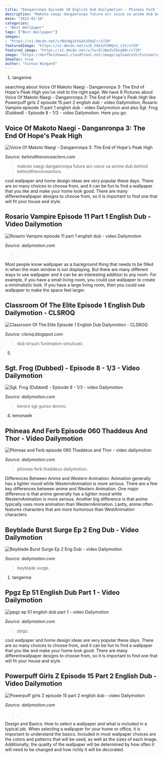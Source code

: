 ```yaml
---
title: "Danganronpa Episode 10 English Dub Dailymotion - Phineas Ferb Thaddeus Dailymotion"
description: "Makoto naegi danganronpa future arc voice va anime dub behind behindthevoiceactors"
date: "2022-01-16"
categories:
- "Best Wallpaper"
tags: ["Best Wallpaper"]
images:
- "https://s1.dmcdn.net/v/BUcWg1VtGeXJGRqlr/x720"
featuredImage: "https://s1.dmcdn.net/v/D_hkk1VtHRQv1_c3Y/x720"
featured_image: "https://s2.dmcdn.net/v/SsrQl1WeZv55nqQ0r/x720"
image: "https://derf9v1xhwwx1.cloudfront.net/image/upload/oth/FunimationStoreFront/1775741/Japanese/1775741_Japanese_KeyArt-OfficialVideoImage_09be7b56-d69f-e811-8175-020165574d09.jpg"
ShowToc: true
author: "Vinnie Wiegand"
---
```



1. tangerine 

	

		
searching about Voice Of Makoto Naegi - Danganronpa 3: The End of Hope&#039;s Peak High you've visit to the right page. We have 8 Pictures about Voice Of Makoto Naegi - Danganronpa 3: The End of Hope&#039;s Peak High like Powerpuff girls Z episode 15 part 2 english dub - video Dailymotion, Rosario Vampire episode 11 part 1 english dub - video Dailymotion and also Sgt. Frog (Dubbed) - Episode 8 - 1/3 - video Dailymotion. Here you go:
		
    
## Voice Of Makoto Naegi - Danganronpa 3: The End Of Hope&#039;s Peak High

<img loading=lazy src="http://statici.behindthevoiceactors.com/behindthevoiceactors/_img/chars/makoto-naegi--51.8.jpg" onerror="this.onerror=null;this.src='https://tse1.mm.bing.net/th?id=OIP.olmvxK3-FhO6SUsCXwYAMQHaId&amp;pid=15.1';" alt="Voice Of Makoto Naegi - Danganronpa 3: The End of Hope&#039;s Peak High">

_Source: behindthevoiceactors.com_

>makoto naegi danganronpa future arc voice va anime dub behind behindthevoiceactors. 

	

cool wallpaper and home design ideas are very popular these days. There are so many choices to choose from, and it can be fun to find a wallpaper that you like and make your home look good. There are many differentwallpaper designs to choose from, so it is important to find one that will fit your house and style.

    
## Rosario Vampire Episode 11 Part 1 English Dub - Video Dailymotion

<img loading=lazy src="https://s1.dmcdn.net/v/BUcWg1VtGeXJGRqlr/x720" onerror="this.onerror=null;this.src='https://tse4.mm.bing.net/th?id=OIP.0i7BnNKraSOkjIcQCVOBjgHaEQ&amp;pid=15.1';" alt="Rosario Vampire episode 11 part 1 english dub - video Dailymotion">

_Source: dailymotion.com_

>. 

	

Most people know wallpaper as a background thing that needs to be filled in when the main window is not displaying. But there are many different ways to use wallpaper and it can be an interesting addition to any room. For example, if you have a small living room, you could use wallpaper to create a minimalistic look. If you have a large living room, then you could use wallpaper to make the space feel larger.

    
## Classroom Of The Elite Episode 1 English Dub Dailymotion - CLSROQ

<img loading=lazy src="https://derf9v1xhwwx1.cloudfront.net/image/upload/oth/FunimationStoreFront/1775741/Japanese/1775741_Japanese_KeyArt-OfficialVideoImage_09be7b56-d69f-e811-8175-020165574d09.jpg" onerror="this.onerror=null;this.src='https://tse3.mm.bing.net/th?id=OIP.XjHER6kTNoL44jfRAl6u8QHaEK&amp;pid=15.1';" alt="Classroom Of The Elite Episode 1 English Dub Dailymotion - CLSROQ">

_Source: clsroq.blogspot.com_

>dub kiryuin funimation simulcast. 

	

5.

    
## Sgt. Frog (Dubbed) - Episode 8 - 1/3 - Video Dailymotion

<img loading=lazy src="https://s1.dmcdn.net/v/Aw_921VtJl0fU7c8u/x720" onerror="this.onerror=null;this.src='https://tse4.mm.bing.net/th?id=OIP.JhFkYnjr-IDC3-u3Vq_SvwHaDI&amp;pid=15.1';" alt="Sgt. Frog (Dubbed) - Episode 8 - 1/3 - video Dailymotion">

_Source: dailymotion.com_

>keroro sgt gunso dororo. 

	

4. lemonade 

    
## Phineas And Ferb Episode 060 Thaddeus And Thor - Video Dailymotion

<img loading=lazy src="https://s2.dmcdn.net/v/LI7Gq1VcBrsPDctRs/526x297" onerror="this.onerror=null;this.src='https://tse1.mm.bing.net/th?id=OIP.vYSdzhERBbFQyuSuyXyNVgHaEL&amp;pid=15.1';" alt="Phineas and Ferb episode 060 Thaddeus and Thor - video dailymotion">

_Source: dailymotion.com_

>phineas ferb thaddeus dailymotion. 

	

Differences Between Anime and Western Animation: Animation generally has a lighter mood while WesternAnimation is more serious.
There are a few key differences between anime and Western Animation. One major difference is that anime generally has a lighter mood while WesternAnimation is more serious. Another big difference is that anime typically uses more animation than WesternAnimation. Lastly, anime often features characters that are more humorous than WestAnimation characters.

    
## Beyblade Burst Surge Ep 2 Eng Dub - Video Dailymotion

<img loading=lazy src="https://s2.dmcdn.net/v/SsrQl1WeZv55nqQ0r/x720" onerror="this.onerror=null;this.src='https://tse4.mm.bing.net/th?id=OIP.QCZQR5SUID-GP0RUrcy6YAHaEK&amp;pid=15.1';" alt="Beyblade Burst Surge Ep 2 Eng Dub - video Dailymotion">

_Source: dailymotion.com_

>beyblade surge. 

	

1. tangerine 

    
## Ppgz Ep 51 English Dub Part 1 - Video Dailymotion

<img loading=lazy src="https://s2.dmcdn.net/v/E0SZ31VtHVR4wuGrD/x720" onerror="this.onerror=null;this.src='https://tse2.mm.bing.net/th?id=OIP.Sv_ZFI8XU0YHs8qDJivWYgHaE8&amp;pid=15.1';" alt="ppgz ep 51 english dub part 1 - video Dailymotion">

_Source: dailymotion.com_

>ppgz. 

	

cool wallpaper and home design ideas are very popular these days. There are so many choices to choose from, and it can be fun to find a wallpaper that you like and make your home look good. There are many differentwallpaper designs to choose from, so it is important to find one that will fit your house and style.

    
## Powerpuff Girls Z Episode 15 Part 2 English Dub - Video Dailymotion

<img loading=lazy src="https://s1.dmcdn.net/v/D_hkk1VtHRQv1_c3Y/x720" onerror="this.onerror=null;this.src='https://tse2.mm.bing.net/th?id=OIP.HYkpdcpM63NPl6dmGh8oaAHaFj&amp;pid=15.1';" alt="Powerpuff girls Z episode 15 part 2 english dub - video Dailymotion">

_Source: dailymotion.com_

>. 

	

Design and Basics: How to select a wallpaper and what is included in a typical job.
When selecting a wallpaper for your home or office, it is important to understand the basics. Included in most wallpaper choices are the colors and patterns that will be used, as well as the sizes of each image. Additionally, the quality of the wallpaper will be determined by how often it will need to be changed and how richly it will be decorated.


